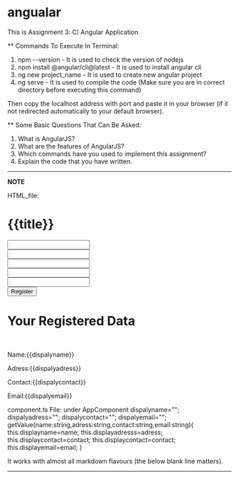 # angualar
This is Assignment 3: C) Angular Application

** Commands To Execute In Terminal:
 1. npm --version     - It is used to check the version of nodejs 
 2. npm install @angular/cli@latest  - It is used to install angular cli
 3. ng new project_name      - It is used to create new angular project
 4. ng serve        - It is used to compile the code (Make sure you are in correct directory before executing this command)
 
 Then copy the localhost address with port and paste it in your browser (if it not redirected automatically to your default browser).


** Some Basic Questions That Can Be Asked:
 1. What is AngularJS?
 2. What are the features of AngularJS?
 3. Which commands have you used to implement this assignment? 
 4. Explain the code that you have written.

---
**NOTE**

HTML_file:
<h1> {{title}}</h1>
<input type="text" #name placeholder=":"enter your name" name="name"> </br>
<input type="text" #adress placeholder=":"enter your adress" name="adress"> </br>
<input type="text" #contact placeholder=":"enter your contact" name="contact"> </br>
<input type="text" #email placeholder=":"enter your email" name="email"> </br>
<input type="password" #password placeholder=":"enter your password" name="password"> </br>
<button (click)="getValue(name.value,adress.value,contact.value,email.value)" >Register</button>
<h1>Your Registered Data</h1><br>
<p> Name:{{dispalyname}}</p>
<p> Adress:{{dispalyadress}}</p>
<p> Contact:{{dispalycontact}}</p>
<p> Email:{{dispalyemail}}</p>

component.ts File:
under AppComponent
 dispalyname="";
  dispalyadress="";
  dispalycontact="";
  dispalyemail="";
  getValue(name:string,adress:string,contact:string,email:string){
this.displayname=name;
this.displayadresss=adress;
this.displaycontact=contact;
this.displaycontact=contact;
this.displayemail=email;
  }
                 
                 


It works with almost all markdown flavours (the below blank line matters).

---
